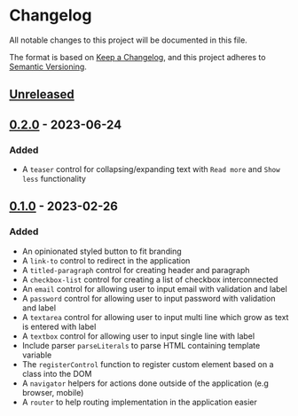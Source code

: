 # Changelog

All notable changes to this project will be documented in this file.

The format is based on [Keep a Changelog](https://keepachangelog.com/en/1.0.0/), and this project adheres to [Semantic Versioning](https://semver.org/spec/v2.0.0.html).

## [Unreleased]

## [0.2.0] - 2023-06-24

### Added

- A `teaser` control for collapsing/expanding text with `Read more` and `Show less` functionality

## [0.1.0] - 2023-02-26

### Added

- An opinionated styled button to fit branding
- A `link-to` control to redirect in the application
- A `titled-paragraph` control for creating header and paragraph
- A `checkbox-list` control for creating a list of checkbox interconnected
- An `email` control for allowing user to input email with validation and label
- A `password` control for allowing user to input password with validation and label
- A `textarea` control for allowing user to input multi line which grow as text is entered with label
- A `textbox` control for allowing user to input single line with label
- Include parser `parseLiterals` to parse HTML containing template variable
- The `registerControl` function to register custom element based on a class into the DOM
- A `navigator` helpers for actions done outside of the application (e.g browser, mobile)
- A `router` to help routing implementation in the application easier

[Unreleased]: https://github.com/keonnie/korenie/compare/0.2.0...HEAD
[0.2.0]: https://github.com/keonnie/korenie/compare/0.1.0...0.2.0
[0.1.0]: https://github.com/keonnie/korenie/releases/tag/0.1.0
